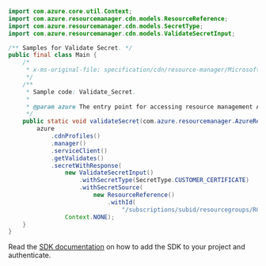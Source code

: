 ```java
import com.azure.core.util.Context;
import com.azure.resourcemanager.cdn.models.ResourceReference;
import com.azure.resourcemanager.cdn.models.SecretType;
import com.azure.resourcemanager.cdn.models.ValidateSecretInput;

/** Samples for Validate Secret. */
public final class Main {
    /*
     * x-ms-original-file: specification/cdn/resource-manager/Microsoft.Cdn/stable/2021-06-01/examples/Validate_Secret.json
     */
    /**
     * Sample code: Validate_Secret.
     *
     * @param azure The entry point for accessing resource management APIs in Azure.
     */
    public static void validateSecret(com.azure.resourcemanager.AzureResourceManager azure) {
        azure
            .cdnProfiles()
            .manager()
            .serviceClient()
            .getValidates()
            .secretWithResponse(
                new ValidateSecretInput()
                    .withSecretType(SecretType.CUSTOMER_CERTIFICATE)
                    .withSecretSource(
                        new ResourceReference()
                            .withId(
                                "/subscriptions/subid/resourcegroups/RG/providers/Microsoft.KeyVault/vault/kvName/certificate/certName")),
                Context.NONE);
    }
}
```

Read the [SDK documentation](https://github.com/Azure/azure-sdk-for-java/blob/azure-resourcemanager_2.15.0/sdk/resourcemanager/azure-resourcemanager/README.md) on how to add the SDK to your project and authenticate.
